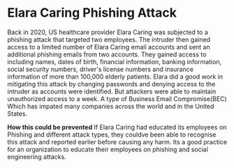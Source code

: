 # Elara Caring Phishing Attack


Back in 2020, US healthcare provider Elara Caring was subjected to a phishing attack that targeted two employees. The intruder then gained access to a limited number of Elara Caring email accounts and sent an additional phishing emails from two accounts. They gained access to including names, dates of birth, financial information, banking information, social security numbers, driver's license numbers and insurance information of more than 100,000 elderly patients.
Elara did a good work in mitigating this attack by changing passwords and denying access to the intruder as accounts were identified. But attackers were able to maintain unauthorized access to a week.
A type of Business Email Compromise(BEC) Which has impated many companies across the world and in the United States.

**How this could be prevented**
If Elara Caring had educated its employees on Phishing and different attack types, they couldve been able to recognise this attack and reported earlier before causing any harm. Its a good practice for an organization to educate their employees on phishing and social engineering attacks.